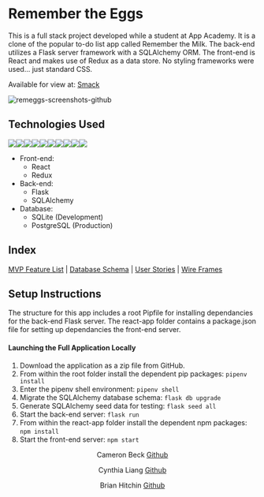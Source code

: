 # Remember the Eggs

This is a full stack project developed while a student at App Academy.  It is a clone of the popular to-do list app called Remember the Milk.  The back-end utilizes a Flask server framework with a SQLAlchemy ORM. The front-end is React and makes use of Redux as a data store. No styling frameworks were used... just standard CSS.

Available for view at: [Smack](https://davet-smack.onrender.com/)

![remeggs-screenshots-github](https://user-images.githubusercontent.com/111056707/234941747-ab8da574-5844-448d-baff-f73d86df57ab.png)


## Technologies Used

<img src="https://img.shields.io/badge/JavaScript-323330?style=for-the-badge&logo=javascript&logoColor=F7DF1E" /><img src="https://img.shields.io/badge/Python-3776AB?style=for-the-badge&logo=python&logoColor=white" /><img src="https://img.shields.io/badge/Flask-000000?style=for-the-badge&logo=flask&logoColor=white" /><img src="https://img.shields.io/badge/SQLite-07405E?style=for-the-badge&logo=sqlite&logoColor=white" /><img src="https://img.shields.io/badge/PostgreSQL-316192?style=for-the-badge&logo=postgresql&logoColor=white" /><img src="https://img.shields.io/badge/HTML5-E34F26?style=for-the-badge&logo=html5&logoColor=white" /><img src="https://img.shields.io/badge/CSS3-1572B6?style=for-the-badge&logo=css3&logoColor=white" /><img src="https://img.shields.io/badge/React-20232A?style=for-the-badge&logo=react&logoColor=61DAFB" /><img src="https://img.shields.io/badge/Redux-593D88?style=for-the-badge&logo=redux&logoColor=white" /><img src="https://img.shields.io/badge/GitHub-100000?style=for-the-badge&logo=github&logoColor=white" />

* Front-end:
  * React
  * Redux
* Back-end:
  * Flask
  * SQLAlchemy
* Database:
  * SQLite (Development)
  * PostgreSQL (Production)

## Index

[MVP Feature List](https://github.com/dtitus929/Capstone/wiki/MVP-Feature-List) |
[Database Schema](https://github.com/dtitus929/Capstone/wiki/Database-Schema) |
[User Stories](https://github.com/dtitus929/Capstone/wiki/User-Stories) |
[Wire Frames](https://github.com/dtitus929/Capstone/wiki/Wireframes)

## Setup Instructions

The structure for this app includes a root Pipfile for installing dependancies for the back-end Flask server.  The react-app folder contains a package.json file for setting up dependancies the front-end server.

#### Launching the Full Application Locally

1. Download the application as a zip file from GitHub.
2. From within the root folder install the dependent pip packages: `pipenv install`
3. Enter the pipenv shell environment: `pipenv shell`
4. Migrate the SQLAlchemy database schema: `flask db upgrade`
5. Generate SQLAlchemy seed data for testing: `flask seed all`
6. Start the back-end server: `flask run`
7. From within the react-app folder install the dependent npm packages: `npm install`
7. Start the front-end server: `npm start`


<p align="center">
Cameron Beck <a href="https://github.com/cbkinase">Github</a>
</p>

<p align="center">
Cynthia Liang <a href="https://github.com/cynthialiang00">Github</a>
</p>

<p align="center">
Brian Hitchin <a href="https://github.com/brianhitchin">Github</a>
</p>

